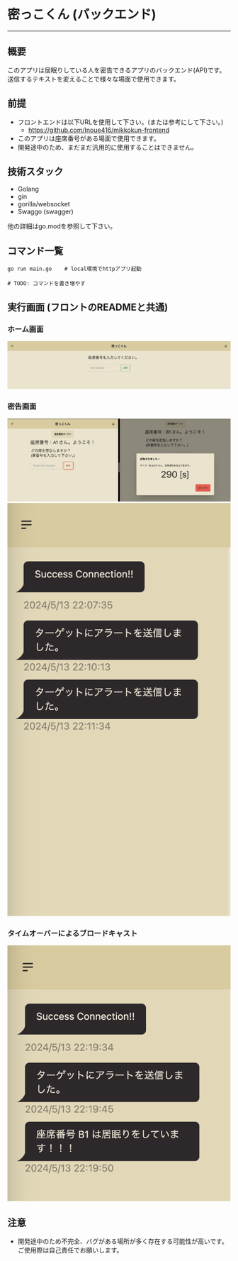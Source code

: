 # 密っこくん (バックエンド)
---
## 概要
このアプリは居眠りしている人を密告できるアプリのバックエンド(API)です。
送信するテキストを変えることで様々な場面で使用できます。

## 前提
- フロントエンドは以下URLを使用して下さい。(または参考にして下さい。)
  - https://github.com/Inoue416/mikkokun-frontend
- このアプリは座席番号がある場面で使用できます。
- 開発途中のため、まだまだ汎用的に使用することはできません。

## 技術スタック
- Golang
- gin
- gorilla/websocket
- Swaggo (swagger)

他の詳細はgo.modを参照して下さい。


## コマンド一覧
```
go run main.go    # local環境でhttpアプリ起動

# TODO: コマンドを書き増やす
```

## 実行画面 (フロントのREADMEと共通)
### ホーム画面
<img src="./asset-readme/home.png" alt="home" title="ホーム画面">

### 密告画面
<img src="./asset-readme/send-alert.png" alt="mikkoku" title="密告画面">
<img src="./asset-readme/send-alert-log.png" alt="mikkoku-log" title="密告ログ">

### タイムオーバーによるブロードキャスト
<img src="./asset-readme/broadcast.png" alt="timeover-broadcast" title="ブロードキャスト">

## 注意
- 開発途中のため不完全、バグがある場所が多く存在する可能性が高いです。ご使用際は自己責任でお願いします。

